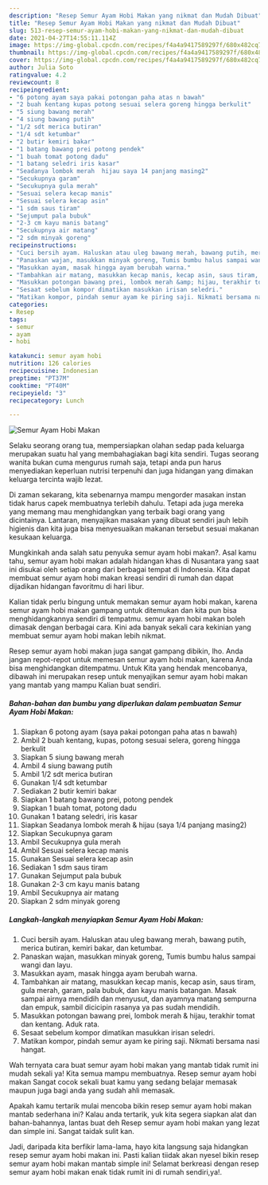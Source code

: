 ```yaml
---
description: "Resep Semur Ayam Hobi Makan yang nikmat dan Mudah Dibuat"
title: "Resep Semur Ayam Hobi Makan yang nikmat dan Mudah Dibuat"
slug: 513-resep-semur-ayam-hobi-makan-yang-nikmat-dan-mudah-dibuat
date: 2021-04-27T14:55:11.114Z
image: https://img-global.cpcdn.com/recipes/f4a4a9417589297f/680x482cq70/semur-ayam-hobi-makan-foto-resep-utama.jpg
thumbnail: https://img-global.cpcdn.com/recipes/f4a4a9417589297f/680x482cq70/semur-ayam-hobi-makan-foto-resep-utama.jpg
cover: https://img-global.cpcdn.com/recipes/f4a4a9417589297f/680x482cq70/semur-ayam-hobi-makan-foto-resep-utama.jpg
author: Julia Soto
ratingvalue: 4.2
reviewcount: 8
recipeingredient:
- "6 potong ayam saya pakai potongan paha atas n bawah"
- "2 buah kentang kupas potong sesuai selera goreng hingga berkulit"
- "5 siung bawang merah"
- "4 siung bawang putih"
- "1/2 sdt merica butiran"
- "1/4 sdt ketumbar"
- "2 butir kemiri bakar"
- "1 batang bawang prei potong pendek"
- "1 buah tomat potong dadu"
- "1 batang seledri iris kasar"
- "Seadanya lombok merah  hijau saya 14 panjang masing2"
- "Secukupnya garam"
- "Secukupnya gula merah"
- "Sesuai selera kecap manis"
- "Sesuai selera kecap asin"
- "1 sdm saus tiram"
- "Sejumput pala bubuk"
- "2-3 cm kayu manis batang"
- "Secukupnya air matang"
- "2 sdm minyak goreng"
recipeinstructions:
- "Cuci bersih ayam. Haluskan atau uleg bawang merah, bawang putih, merica butiran, kemiri bakar, dan ketumbar."
- "Panaskan wajan, masukkan minyak goreng, Tumis bumbu halus sampai wangi dan layu."
- "Masukkan ayam, masak hingga ayam berubah warna."
- "Tambahkan air matang, masukkan kecap manis, kecap asin, saus tiram, gula merah, garam, pala bubuk, dan kayu manis batangan. Masak sampai airnya mendidih dan menyusut, dan ayamnya matang sempurna dan empuk, sambil dicicipin rasanya ya pas sudah mendidih."
- "Masukkan potongan bawang prei, lombok merah &amp; hijau, terakhir tomat dan kentang. Aduk rata."
- "Sesaat sebelum kompor dimatikan masukkan irisan seledri."
- "Matikan kompor, pindah semur ayam ke piring saji. Nikmati bersama nasi hangat."
categories:
- Resep
tags:
- semur
- ayam
- hobi

katakunci: semur ayam hobi 
nutrition: 126 calories
recipecuisine: Indonesian
preptime: "PT37M"
cooktime: "PT40M"
recipeyield: "3"
recipecategory: Lunch

---
```



![Semur Ayam Hobi Makan](https://img-global.cpcdn.com/recipes/f4a4a9417589297f/680x482cq70/semur-ayam-hobi-makan-foto-resep-utama.jpg)

Selaku seorang orang tua, mempersiapkan olahan sedap pada keluarga merupakan suatu hal yang membahagiakan bagi kita sendiri. Tugas seorang  wanita bukan cuma mengurus rumah saja, tetapi anda pun harus menyediakan keperluan nutrisi terpenuhi dan juga hidangan yang dimakan keluarga tercinta wajib lezat.

Di zaman  sekarang, kita sebenarnya mampu mengorder masakan instan tidak harus capek membuatnya terlebih dahulu. Tetapi ada juga mereka yang memang mau menghidangkan yang terbaik bagi orang yang dicintainya. Lantaran, menyajikan masakan yang dibuat sendiri jauh lebih higienis dan kita juga bisa menyesuaikan makanan tersebut sesuai makanan kesukaan keluarga. 



Mungkinkah anda salah satu penyuka semur ayam hobi makan?. Asal kamu tahu, semur ayam hobi makan adalah hidangan khas di Nusantara yang saat ini disukai oleh setiap orang dari berbagai tempat di Indonesia. Kita dapat membuat semur ayam hobi makan kreasi sendiri di rumah dan dapat dijadikan hidangan favoritmu di hari libur.

Kalian tidak perlu bingung untuk memakan semur ayam hobi makan, karena semur ayam hobi makan gampang untuk ditemukan dan kita pun bisa menghidangkannya sendiri di tempatmu. semur ayam hobi makan boleh dimasak dengan berbagai cara. Kini ada banyak sekali cara kekinian yang membuat semur ayam hobi makan lebih nikmat.

Resep semur ayam hobi makan juga sangat gampang dibikin, lho. Anda jangan repot-repot untuk memesan semur ayam hobi makan, karena Anda bisa menghidangkan ditempatmu. Untuk Kita yang hendak mencobanya, dibawah ini merupakan resep untuk menyajikan semur ayam hobi makan yang mantab yang mampu Kalian buat sendiri.

<!--inarticleads1-->

##### Bahan-bahan dan bumbu yang diperlukan dalam pembuatan Semur Ayam Hobi Makan:

1. Siapkan 6 potong ayam (saya pakai potongan paha atas n bawah)
1. Ambil 2 buah kentang, kupas, potong sesuai selera, goreng hingga berkulit
1. Siapkan 5 siung bawang merah
1. Ambil 4 siung bawang putih
1. Ambil 1/2 sdt merica butiran
1. Gunakan 1/4 sdt ketumbar
1. Sediakan 2 butir kemiri bakar
1. Siapkan 1 batang bawang prei, potong pendek
1. Siapkan 1 buah tomat, potong dadu
1. Gunakan 1 batang seledri, iris kasar
1. Siapkan Seadanya lombok merah &amp; hijau (saya 1/4 panjang masing2)
1. Siapkan Secukupnya garam
1. Ambil Secukupnya gula merah
1. Ambil Sesuai selera kecap manis
1. Gunakan Sesuai selera kecap asin
1. Sediakan 1 sdm saus tiram
1. Gunakan Sejumput pala bubuk
1. Gunakan 2-3 cm kayu manis batang
1. Ambil Secukupnya air matang
1. Siapkan 2 sdm minyak goreng




<!--inarticleads2-->

##### Langkah-langkah menyiapkan Semur Ayam Hobi Makan:

1. Cuci bersih ayam. Haluskan atau uleg bawang merah, bawang putih, merica butiran, kemiri bakar, dan ketumbar.
1. Panaskan wajan, masukkan minyak goreng, Tumis bumbu halus sampai wangi dan layu.
1. Masukkan ayam, masak hingga ayam berubah warna.
1. Tambahkan air matang, masukkan kecap manis, kecap asin, saus tiram, gula merah, garam, pala bubuk, dan kayu manis batangan. Masak sampai airnya mendidih dan menyusut, dan ayamnya matang sempurna dan empuk, sambil dicicipin rasanya ya pas sudah mendidih.
1. Masukkan potongan bawang prei, lombok merah &amp; hijau, terakhir tomat dan kentang. Aduk rata.
1. Sesaat sebelum kompor dimatikan masukkan irisan seledri.
1. Matikan kompor, pindah semur ayam ke piring saji. Nikmati bersama nasi hangat.




Wah ternyata cara buat semur ayam hobi makan yang mantab tidak rumit ini mudah sekali ya! Kita semua mampu membuatnya. Resep semur ayam hobi makan Sangat cocok sekali buat kamu yang sedang belajar memasak maupun juga bagi anda yang sudah ahli memasak.

Apakah kamu tertarik mulai mencoba bikin resep semur ayam hobi makan mantab sederhana ini? Kalau anda tertarik, yuk kita segera siapkan alat dan bahan-bahannya, lantas buat deh Resep semur ayam hobi makan yang lezat dan simple ini. Sangat taidak sulit kan. 

Jadi, daripada kita berfikir lama-lama, hayo kita langsung saja hidangkan resep semur ayam hobi makan ini. Pasti kalian tiidak akan nyesel bikin resep semur ayam hobi makan mantab simple ini! Selamat berkreasi dengan resep semur ayam hobi makan enak tidak rumit ini di rumah sendiri,ya!.

